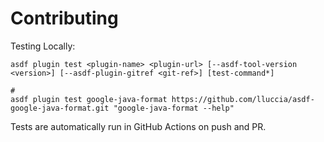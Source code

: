 # Contributing

Testing Locally:

```shell
asdf plugin test <plugin-name> <plugin-url> [--asdf-tool-version <version>] [--asdf-plugin-gitref <git-ref>] [test-command*]

#
asdf plugin test google-java-format https://github.com/lluccia/asdf-google-java-format.git "google-java-format --help"
```

Tests are automatically run in GitHub Actions on push and PR.
